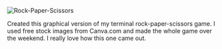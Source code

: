![Rock-Paper-Scissors](https://www.kingcastro.com/wp-content/uploads/2021/12/Screenshot-110-e1640079583157.png)

Created this graphical version of my terminal rock-paper-scissors game. I used free stock images from Canva.com and made the whole game over the weekend. I really love how this one came out. 
